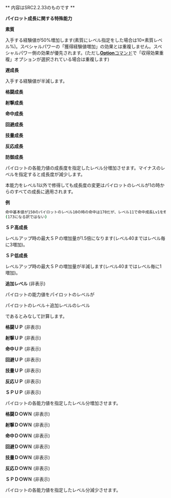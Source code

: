 ** 内容はSRC2.2.33のものです **

**パイロット成長に関する特殊能力**

**素質**

入手する経験値が50%増加します(素質にレベル指定をした場合は10×素質レベル%)。スペシャルパワーの「獲得経験値増加」の効果とは重複しません。スペシャルパワー側の効果が優先されます。(ただし[**Option**コマンド](Optionコマンド.md)で「収得効果重複」オプションが選択されている場合は重複します)

**遅成長**

入手する経験値が半減します。

**格闘成長**

**射撃成長**

**命中成長**

**回避成長**

**技量成長**

**反応成長**

**防御成長**

パイロットの各能力値の成長度を指定したレベル分増加させます。マイナスのレベルを指定すると成長度が減少します。

本能力をレベル1以外で修得しても成長度の変更はパイロットのレベルが1の時からのすべての成長に適用されます。

**例**
```sh
命中基本値が150のパイロットのレベル10の時の命中は170だが、レベル11で命中成長Lv1を修得した場合、パイロットがレベル11になった時点でパイロットの命中は183になる。
(173になる訳ではない)
```

**ＳＰ高成長**

レベルアップ時の最大ＳＰの増加量が1.5倍になります(レベル40まではレベル毎に3増加)。

**ＳＰ低成長**

レベルアップ時の最大ＳＰの増加量が半減します(レベル40まではレベル毎に1増加)。

**追加レベル** (非表示)

パイロットの能力値をパイロットのレベルが

パイロットのレベル＋追加レベルのレベル

であるとみなして計算します。

**格闘ＵＰ** (非表示)

**射撃ＵＰ** (非表示)

**命中ＵＰ** (非表示)

**回避ＵＰ** (非表示)

**技量ＵＰ** (非表示)

**反応ＵＰ** (非表示)

**ＳＰＵＰ** (非表示)

パイロットの各能力値を指定したレベル分増加させます。

**格闘ＤＯＷＮ** (非表示)

**射撃ＤＯＷＮ** (非表示)

**命中ＤＯＷＮ** (非表示)

**回避ＤＯＷＮ** (非表示)

**技量ＤＯＷＮ** (非表示)

**反応ＤＯＷＮ** (非表示)

**ＳＰＤＯＷＮ** (非表示)

パイロットの各能力値を指定したレベル分減少させます。
